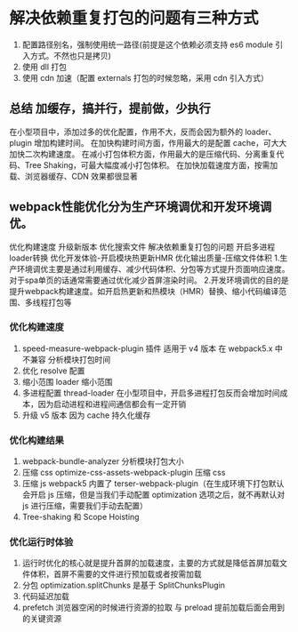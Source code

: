 # 解决依赖重复打包的问题有三种方式

1. 配置路径别名，强制使用统一路径(前提是这个依赖必须支持 es6 module 引入方式。不然也只是拷贝)
2. 使用 dll 打包
3. 使用 cdn 加速（配置 externals 打包的时候忽略，采用 cdn 引入方式）

## 总结 加缓存，搞并行，提前做，少执行

在小型项目中，添加过多的优化配置，作用不大，反而会因为额外的 loader、plugin 增加构建时间。
在加快构建时间方面，作用最大的是配置 cache，可大大加快二次构建速度。
在减小打包体积方面，作用最大的是压缩代码、分离重复代码、Tree Shaking，可最大幅度减小打包体积。
在加快加载速度方面，按需加载、浏览器缓存、CDN 效果都很显著
## webpack性能优化分为生产环境调优和开发环境调优。
优化构建速度 升级新版本 优化搜索文件 解决依赖重复打包的问题 开启多进程loader转换
优化开发体验-开启模块热更新HMR 
优化输出质量-压缩文件体积
1.生产环境调优主要是通过利用缓存、减少代码体积、分包等方式提升页面响应速度。对于spa单页的话通常需要通过优化减少首屏渲染时间。
2.开发环境调优的目的是提升webpack构建速度。如开启热更新和热模块（HMR）替换、缩小代码编译范围、多线程打包等
### 优化构建速度

1. speed-measure-webpack-plugin 插件 适用于 v4 版本 在 webpack5.x 中 不兼容 分析模块打包时间
2. 优化 resolve 配置
3. 缩小范围 loader 缩小范围
4. 多进程配置 thread-loader 在小型项目中，开启多进程打包反而会增加时间成本，因为启动进程和进程间通信都会有一定开销
5. 升级 v5 版本 因为 cache 持久化缓存

### 优化构建结果

1. webpack-bundle-analyzer 分析模块打包大小
2. 压缩 css optimize-css-assets-webpack-plugin 压缩 css
3. 压缩 js webpack5 内置了 terser-webpack-plugin（在生成环境下打包默认会开启 js 压缩，但是当我们手动配置 optimization 选项之后，就不再默认对 js 进行压缩，需要我们手动去配置）
4. Tree-shaking 和 Scope Hoisting

### 优化运行时体验

1. 运行时优化的核心就是提升首屏的加载速度，主要的方式就是降低首屏加载文件体积，首屏不需要的文件进行预加载或者按需加载
2. 分包 optimization.splitChunks 是基于 SplitChunksPlugin
3. 代码延迟加载
4. prefetch 浏览器空闲的时候进行资源的拉取 与 preload 提前加载后面会用到的关键资源

